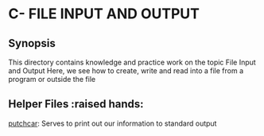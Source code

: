 # C- FILE INPUT AND OUTPUT
## Synopsis
This directory contains knowledge and practice work on the topic File Input and Output Here, we see how to create, write and read into a file from a program or outside the file
## Helper Files :raised hands:
[putchcar](./_putchar.c): Serves to print out our information to standard output
